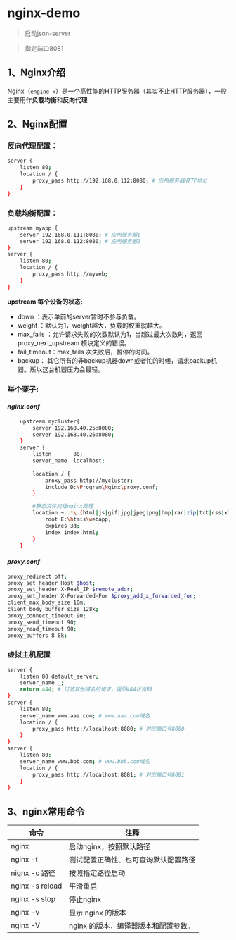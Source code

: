# 

# nginx-demo

>启动json-server

> 指定端口8081



## 1、Nginx介绍

Nginx（`engine x`）是一个高性能的HTTP服务器（其实不止HTTP服务器），一般主要用作**负载均衡**和**反向代理**



## 2、Nginx配置

### **反向代理配置：**

```sh
server {
    listen 80;
    location / {
        proxy_pass http://192.168.0.112:8080; # 应用服务器HTTP地址
    }
}
```

### **负载均衡配置：**

```sh
upstream myapp {
    server 192.168.0.111:8080; # 应用服务器1
    server 192.168.0.112:8080; # 应用服务器2
}
server {
    listen 80;
    location / {
        proxy_pass http://myweb;
    }
}
```

**upstream 每个设备的状态:**

- down ：表示单前的server暂时不参与负载。
- weight ：默认为1，weight越大，负载的权重就越大。
- max_fails ：允许请求失败的次数默认为1，当超过最大次数时，返回proxy_next_upstream 模块定义的错误。
- fail_timeout：max_fails 次失败后，暂停的时间。
- backup： 其它所有的非backup机器down或者忙的时候，请求backup机器。所以这台机器压力会最轻。



### 举个栗子:

#### *nginx.conf*

```sh
    upstream mycluster{
        server 192.168.40.25:8080;
        server 192.168.40.26:8080;
    }
    server {
        listen       80;
        server_name  localhost;
         
        location / {
            proxy_pass http://mycluster;
            include D:\Program\Nginx\proxy.conf;
        }

        #静态文件交给nginx处理
        location ~ .*\.(html|js|gif|jpg|jpeg|png|bmp|rar|zip|txt|css|xls|mp4)$ {
            root E:\htmis\webapp;
            expires 3d;
            index index.html;
        }
    }
```

#### *proxy.conf*

```sh
proxy_redirect off; 
proxy_set_header Host $host; 
proxy_set_header X-Real_IP $remote_addr; 
proxy_set_header X-Forwarded-For $proxy_add_x_forwarded_for; 
client_max_body_size 10m; 
client_body_buffer_size 128k; 
proxy_connect_timeout 90; 
proxy_send_timeout 90;
proxy_read_timeout 90; 
proxy_buffers 8 8k;
```

### 虚拟主机配置

```sh
server {
    listen 80 default_server;
    server_name _;
    return 444; # 过滤其他域名的请求，返回444状态码
}
server {
    listen 80;
    server_name www.aaa.com; # www.aaa.com域名
    location / {
        proxy_pass http://localhost:8080; # 对应端口号8080
    }
}
server {
    listen 80;
    server_name www.bbb.com; # www.bbb.com域名
    location / {
        proxy_pass http://localhost:8081; # 对应端口号8081
    }
}
```



## 3、nginx常用命令

| 命令            | 注释                                 |
| --------------- | ------------------------------------ |
| nginx           | 启动nginx，按照默认路径              |
| nginx -t        | 测试配置正确性、也可查询默认配置路径 |
| nignx -c 路径   | 按照指定路径启动                     |
| nginx -s reload | 平滑重启                             |
| nginx -s stop   | 停止nginx                            |
| nginx -v        | 显示 nginx 的版本                    |
| nginx -V        | nginx 的版本，编译器版本和配置参数。 |



